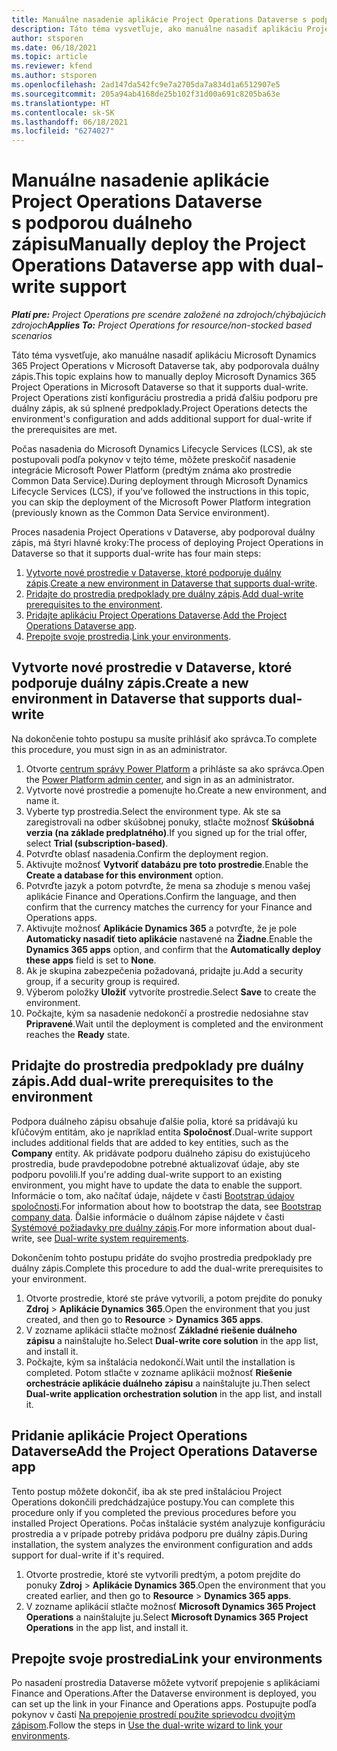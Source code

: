 ```yaml
---
title: Manuálne nasadenie aplikácie Project Operations Dataverse s podporou duálneho zápisu
description: Táto téma vysvetľuje, ako manuálne nasadiť aplikáciu Project Operations Dataverse tak, aby podporovala duálny zápis.
author: stsporen
ms.date: 06/18/2021
ms.topic: article
ms.reviewer: kfend
ms.author: stsporen
ms.openlocfilehash: 2ad147da542fc9e7a2705da7a834d1a6512907e5
ms.sourcegitcommit: 205a94ab4168de25b102f31d00a691c8205ba63e
ms.translationtype: HT
ms.contentlocale: sk-SK
ms.lasthandoff: 06/18/2021
ms.locfileid: "6274027"
---
```

# <a name="manually-deploy-the-project-operations-dataverse-app-with-dual-write-support"></a><span data-ttu-id="dfad4-103">Manuálne nasadenie aplikácie Project Operations Dataverse s podporou duálneho zápisu</span><span class="sxs-lookup"><span data-stu-id="dfad4-103">Manually deploy the Project Operations Dataverse app with dual-write support</span></span>

<span data-ttu-id="dfad4-104">_**Platí pre:** Project Operations pre scenáre založené na zdrojoch/chýbajúcich zdrojoch_</span><span class="sxs-lookup"><span data-stu-id="dfad4-104">_**Applies To:** Project Operations for resource/non-stocked based scenarios_</span></span>

<span data-ttu-id="dfad4-105">Táto téma vysvetľuje, ako manuálne nasadiť aplikáciu Microsoft Dynamics 365 Project Operations v Microsoft Dataverse tak, aby podporovala duálny zápis.</span><span class="sxs-lookup"><span data-stu-id="dfad4-105">This topic explains how to manually deploy Microsoft Dynamics 365 Project Operations in Microsoft Dataverse so that it supports dual-write.</span></span> <span data-ttu-id="dfad4-106">Project Operations zistí konfiguráciu prostredia a pridá ďalšiu podporu pre duálny zápis, ak sú splnené predpoklady.</span><span class="sxs-lookup"><span data-stu-id="dfad4-106">Project Operations detects the environment's configuration and adds additional support for dual-write if the prerequisites are met.</span></span>

<span data-ttu-id="dfad4-107">Počas nasadenia do Microsoft Dynamics Lifecycle Services (LCS), ak ste postupovali podľa pokynov v tejto téme, môžete preskočiť nasadenie integrácie Microsoft Power Platform (predtým známa ako prostredie Common Data Service).</span><span class="sxs-lookup"><span data-stu-id="dfad4-107">During deployment through Microsoft Dynamics Lifecycle Services (LCS), if you've followed the instructions in this topic, you can skip the deployment of the Microsoft Power Platform integration (previously known as the Common Data Service environment).</span></span>

<span data-ttu-id="dfad4-108">Proces nasadenia Project Operations v Dataverse, aby podporoval duálny zápis, má štyri hlavné kroky:</span><span class="sxs-lookup"><span data-stu-id="dfad4-108">The process of deploying Project Operations in Dataverse so that it supports dual-write has four main steps:</span></span>

1. <span data-ttu-id="dfad4-109">[Vytvorte nové prostredie v Dataverse, ktoré podporuje duálny zápis](#create).</span><span class="sxs-lookup"><span data-stu-id="dfad4-109">[Create a new environment in Dataverse that supports dual-write](#create).</span></span>
2. <span data-ttu-id="dfad4-110">[Pridajte do prostredia predpoklady pre duálny zápis](#prerequisites).</span><span class="sxs-lookup"><span data-stu-id="dfad4-110">[Add dual-write prerequisites to the environment](#prerequisites).</span></span>
3. <span data-ttu-id="dfad4-111">[Pridajte aplikáciu Project Operations Dataverse](#dataverse).</span><span class="sxs-lookup"><span data-stu-id="dfad4-111">[Add the Project Operations Dataverse app](#dataverse).</span></span>
4. <span data-ttu-id="dfad4-112">[Prepojte svoje prostredia](#link).</span><span class="sxs-lookup"><span data-stu-id="dfad4-112">[Link your environments](#link).</span></span>

## <a name="create-a-new-environment-in-dataverse-that-supports-dual-write"></a><a name="create"></a><span data-ttu-id="dfad4-113">Vytvorte nové prostredie v Dataverse, ktoré podporuje duálny zápis.</span><span class="sxs-lookup"><span data-stu-id="dfad4-113">Create a new environment in Dataverse that supports dual-write</span></span>

<span data-ttu-id="dfad4-114">Na dokončenie tohto postupu sa musíte prihlásiť ako správca.</span><span class="sxs-lookup"><span data-stu-id="dfad4-114">To complete this procedure, you must sign in as an administrator.</span></span>

1. <span data-ttu-id="dfad4-115">Otvorte [centrum správy Power Platform](https://admin.powerplatform.com) a prihláste sa ako správca.</span><span class="sxs-lookup"><span data-stu-id="dfad4-115">Open the [Power Platform admin center](https://admin.powerplatform.com), and sign in as an administrator.</span></span>
2. <span data-ttu-id="dfad4-116">Vytvorte nové prostredie a pomenujte ho.</span><span class="sxs-lookup"><span data-stu-id="dfad4-116">Create a new environment, and name it.</span></span>
3. <span data-ttu-id="dfad4-117">Vyberte typ prostredia.</span><span class="sxs-lookup"><span data-stu-id="dfad4-117">Select the environment type.</span></span> <span data-ttu-id="dfad4-118">Ak ste sa zaregistrovali na odber skúšobnej ponuky, stlačte možnosť **Skúšobná verzia (na základe predplatného)**.</span><span class="sxs-lookup"><span data-stu-id="dfad4-118">If you signed up for the trial offer, select **Trial (subscription-based)**.</span></span>
4. <span data-ttu-id="dfad4-119">Potvrďte oblasť nasadenia.</span><span class="sxs-lookup"><span data-stu-id="dfad4-119">Confirm the deployment region.</span></span>
5. <span data-ttu-id="dfad4-120">Aktivujte možnosť **Vytvoriť databázu pre toto prostredie**.</span><span class="sxs-lookup"><span data-stu-id="dfad4-120">Enable the **Create a database for this environment** option.</span></span> 
6. <span data-ttu-id="dfad4-121">Potvrďte jazyk a potom potvrďte, že mena sa zhoduje s menou vašej aplikácie Finance and Operations.</span><span class="sxs-lookup"><span data-stu-id="dfad4-121">Confirm the language, and then confirm that the currency matches the currency for your Finance and Operations apps.</span></span>
7. <span data-ttu-id="dfad4-122">Aktivujte možnosť **Aplikácie Dynamics 365** a potvrďte, že je pole **Automaticky nasadiť tieto aplikácie** nastavené na **Žiadne**.</span><span class="sxs-lookup"><span data-stu-id="dfad4-122">Enable the **Dynamics 365 apps** option, and confirm that the **Automatically deploy these apps** field is set to **None**.</span></span>
8. <span data-ttu-id="dfad4-123">Ak je skupina zabezpečenia požadovaná, pridajte ju.</span><span class="sxs-lookup"><span data-stu-id="dfad4-123">Add a security group, if a security group is required.</span></span>
9. <span data-ttu-id="dfad4-124">Výberom položky **Uložiť** vytvoríte prostredie.</span><span class="sxs-lookup"><span data-stu-id="dfad4-124">Select **Save** to create the environment.</span></span>
10. <span data-ttu-id="dfad4-125">Počkajte, kým sa nasadenie nedokončí a prostredie nedosiahne stav **Pripravené**.</span><span class="sxs-lookup"><span data-stu-id="dfad4-125">Wait until the deployment is completed and the environment reaches the **Ready** state.</span></span>

## <a name="add-dual-write-prerequisites-to-the-environment"></a><a name="prerequisites"></a><span data-ttu-id="dfad4-126">Pridajte do prostredia predpoklady pre duálny zápis.</span><span class="sxs-lookup"><span data-stu-id="dfad4-126">Add dual-write prerequisites to the environment</span></span>

<span data-ttu-id="dfad4-127">Podpora duálneho zápisu obsahuje ďalšie polia, ktoré sa pridávajú ku kľúčovým entitám, ako je napríklad entita **Spoločnosť**.</span><span class="sxs-lookup"><span data-stu-id="dfad4-127">Dual-write support includes additional fields that are added to key entities, such as the **Company** entity.</span></span> <span data-ttu-id="dfad4-128">Ak pridávate podporu duálneho zápisu do existujúceho prostredia, bude pravdepodobne potrebné aktualizovať údaje, aby ste podporu povolili.</span><span class="sxs-lookup"><span data-stu-id="dfad4-128">If you're adding dual-write support to an existing environment, you might have to update the data to enable the support.</span></span> <span data-ttu-id="dfad4-129">Informácie o tom, ako načítať údaje, nájdete v časti [Bootstrap údajov spoločnosti](/dynamics365/fin-ops-core/dev-itpro/data-entities/dual-write/bootstrap-company-data).</span><span class="sxs-lookup"><span data-stu-id="dfad4-129">For information about how to bootstrap the data, see [Bootstrap company data](/dynamics365/fin-ops-core/dev-itpro/data-entities/dual-write/bootstrap-company-data).</span></span> <span data-ttu-id="dfad4-130">Ďalšie informácie o duálnom zápise nájdete v časti [Systémové požiadavky pre duálny zápis](/dynamics365/fin-ops-core/dev-itpro/data-entities/dual-write/dual-write-system-req).</span><span class="sxs-lookup"><span data-stu-id="dfad4-130">For more information about dual-write, see [Dual-write system requirements](/dynamics365/fin-ops-core/dev-itpro/data-entities/dual-write/dual-write-system-req).</span></span>

<span data-ttu-id="dfad4-131">Dokončením tohto postupu pridáte do svojho prostredia predpoklady pre duálny zápis.</span><span class="sxs-lookup"><span data-stu-id="dfad4-131">Complete this procedure to add the dual-write prerequisites to your environment.</span></span>

1. <span data-ttu-id="dfad4-132">Otvorte prostredie, ktoré ste práve vytvorili, a potom prejdite do ponuky **Zdroj** \> **Aplikácie Dynamics 365**.</span><span class="sxs-lookup"><span data-stu-id="dfad4-132">Open the environment that you just created, and then go to **Resource** \> **Dynamics 365 apps**.</span></span>
2. <span data-ttu-id="dfad4-133">V zozname aplikácii stlačte možnosť **Základné riešenie duálneho zápisu** a nainštalujte ho.</span><span class="sxs-lookup"><span data-stu-id="dfad4-133">Select **Dual-write core solution** in the app list, and install it.</span></span>
3. <span data-ttu-id="dfad4-134">Počkajte, kým sa inštalácia nedokončí.</span><span class="sxs-lookup"><span data-stu-id="dfad4-134">Wait until the installation is completed.</span></span> <span data-ttu-id="dfad4-135">Potom stlačte v zozname aplikácii možnosť **Riešenie orchestrácie aplikácie duálneho zápisu** a nainštalujte ju.</span><span class="sxs-lookup"><span data-stu-id="dfad4-135">Then select **Dual-write application orchestration solution** in the app list, and install it.</span></span>

## <a name="add-the-project-operations-dataverse-app"></a><a name="dataverse"></a><span data-ttu-id="dfad4-136">Pridanie aplikácie Project Operations Dataverse</span><span class="sxs-lookup"><span data-stu-id="dfad4-136">Add the Project Operations Dataverse app</span></span>

<span data-ttu-id="dfad4-137">Tento postup môžete dokončiť, iba ak ste pred inštaláciou Project Operations dokončili predchádzajúce postupy.</span><span class="sxs-lookup"><span data-stu-id="dfad4-137">You can complete this procedure only if you completed the previous procedures before you installed Project Operations.</span></span> <span data-ttu-id="dfad4-138">Počas inštalácie systém analyzuje konfiguráciu prostredia a v prípade potreby pridáva podporu pre duálny zápis.</span><span class="sxs-lookup"><span data-stu-id="dfad4-138">During installation, the system analyzes the environment configuration and adds support for dual-write if it's required.</span></span>

1. <span data-ttu-id="dfad4-139">Otvorte prostredie, ktoré ste vytvorili predtým, a potom prejdite do ponuky **Zdroj** \> **Aplikácie Dynamics 365**.</span><span class="sxs-lookup"><span data-stu-id="dfad4-139">Open the environment that you created earlier, and then go to **Resource** \> **Dynamics 365 apps**.</span></span>
2. <span data-ttu-id="dfad4-140">V zozname aplikácií stlačte možnosť **Microsoft Dynamics 365 Project Operations** a nainštalujte ju.</span><span class="sxs-lookup"><span data-stu-id="dfad4-140">Select **Microsoft Dynamics 365 Project Operations** in the app list, and install it.</span></span>

## <a name="link-your-environments"></a><a name="link"></a><span data-ttu-id="dfad4-141">Prepojte svoje prostredia</span><span class="sxs-lookup"><span data-stu-id="dfad4-141">Link your environments</span></span>

<span data-ttu-id="dfad4-142">Po nasadení prostredia Dataverse môžete vytvoriť prepojenie s aplikáciami Finance and Operations.</span><span class="sxs-lookup"><span data-stu-id="dfad4-142">After the Dataverse environment is deployed, you can set up the link in your Finance and Operations apps.</span></span> <span data-ttu-id="dfad4-143">Postupujte podľa pokynov v časti [Na prepojenie prostredí použite sprievodcu dvojitým zápisom](/dynamics365/fin-ops-core/dev-itpro/data-entities/dual-write/link-your-environment).</span><span class="sxs-lookup"><span data-stu-id="dfad4-143">Follow the steps in [Use the dual-write wizard to link your environments](/dynamics365/fin-ops-core/dev-itpro/data-entities/dual-write/link-your-environment).</span></span>
